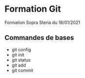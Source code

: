 # Formation Git

Formation Sopra Steria du 18/01/2021

## Commandes de bases

* git config
* git init
* git status
* git add
* git commit

